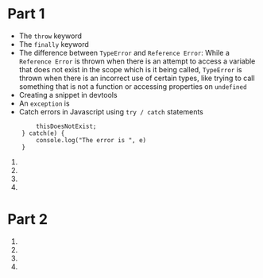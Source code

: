 # Part 1
- The `throw` keyword
- The `finally` keyword
- The difference between `TypeError` and `Reference Error`: While a `Reference Error` is thrown when there is an attempt to access a variable that does not exist in the scope which is it being called, `TypeError` is thrown  when there is an incorrect use of certain types, like trying to call something that is not a function or accessing properties on `undefined`
- Creating a snippet in devtools
- An `exception` is
- Catch errors in Javascript using `try / catch` statements
```try {
		thisDoesNotExist;
	} catch(e) {
		console.log("The error is ", e)
	}
```
1.
2. 
3. 
4.


# Part 2
1. 
2. 
3. 
4.


